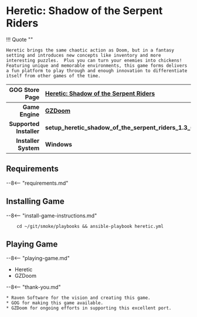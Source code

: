 # Heretic: Shadow of the Serpent Riders

!!! Quote  ""

    Heretic brings the same chaotic action as Doom, but in a fantasy setting and introduces new concepts like inventory and more interesting puzzles.  Plus you can turn your enemies into chickens!  Featuring unique and memorable environments, this game forms delivers a fun platform to play through and enough innovation to differentiate itself from other games of the time.

| GOG Store Page | [Heretic: Shadow of the Serpent Riders](https://www.gog.com/en/game/heretic_shadow_of_the_serpent_riders) |
|--:|:--|
| **Game Engine** | **[GZDoom](https://zdoom.org/index)** |
| **Supported Installer** | **setup_heretic_shadow_of_the_serpent_riders_1.3_(42801).exe** |
| **Installer System** | **Windows** |

## Requirements

--8<-- "requirements.md"

## Installing Game

--8<-- "install-game-instructions.md"

        cd ~/git/smoke/playbooks && ansible-playbook heretic.yml

## Playing Game

--8<-- "playing-game.md"
    
* Heretic
* GZDoom

--8<-- "thank-you.md"
    
    * Raven Software for the vision and creating this game.
    * GOG for making this game available.
    * GZDoom for ongoing efforts in supporting this excellent port.